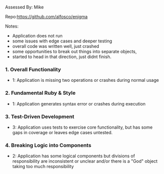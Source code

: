 Assessed By: Mike

Repo:https://github.com/alfosco/enigma

Notes:
* Application does not run
* some issues with edge cases and deeper testing
* overall code was written well, just crashed
* some opportunities to break out things into separate objects, 
* started to head in that direction, just didnt finish.

### 1. Overall Functionality

* 1: Application is missing two operations or crashes during normal usage

### 2. Fundamental Ruby & Style

* 1:  Application generates syntax error or crashes during execution

### 3. Test-Driven Development

* 3: Application uses tests to exercise core functionality, but has some gaps in coverage or leaves edge cases untested.

### 4. Breaking Logic into Components

* 2: Application has some logical components but divisions of responsibility are inconsistent or unclear and/or there is a "God" object taking too much responsibility
